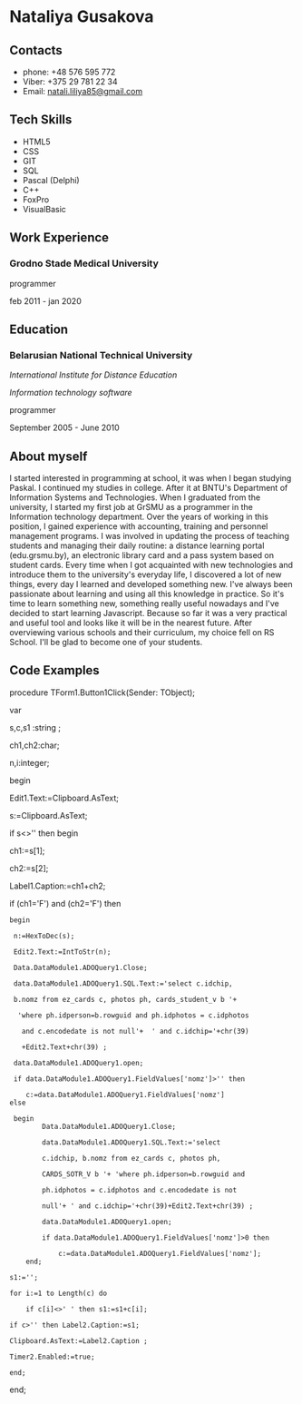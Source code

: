 # Nataliya Gusakova

## Contacts

- phone: +48 576 595 772
- Viber: +375 29 781 22 34
- Email: natali.liliya85@gmail.com

## Tech Skills

- HTML5
- CSS
- GIT
- SQL
- Pascal (Delphi)
- C++
- FoxPro
- VisualBasic

## Work Experience

### Grodno Stade Medical University

programmer

feb 2011 - jan 2020

## Education

### Belarusian National Technical University

_International Institute for Distance Education_

_Information technology software_

programmer

September 2005 - June 2010

## About myself

I started interested in programming at school, it was when I began studying Paskal.
I continued my studies in college. After it at BNTU's Department of Information Systems and Technologies.
When I graduated from the university, I started my first job at GrSMU as a programmer in the Information technology department.
 Over the years of working in this position, I gained experience with accounting, training and personnel management programs. I was involved in updating the process of teaching students and managing their daily routine: a distance learning portal (edu.grsmu.by), an electronic library card and a pass system based on student cards. 
Every time when I got acquainted with new technologies and introduce them to the university's everyday life, I discovered a lot of new things, every day I learned and developed something new.
I've always been passionate about learning and using all this knowledge in practice. So it's time to learn something new, something really useful nowadays and I've decided to start learning Javascript. Because so far it was a very practical and useful tool and looks like it will be in the nearest future.
After overviewing various schools and their curriculum, my choice fell on RS School. I'll be glad to become one of your students.

## Code Examples

procedure TForm1.Button1Click(Sender: TObject);

var

s,c,s1 :string ;

ch1,ch2:char;

n,i:integer;

begin

 Edit1.Text:=Clipboard.AsText;

 s:=Clipboard.AsText;

 if s<>'' then begin

 ch1:=s[1];

 ch2:=s[2];

 Label1.Caption:=ch1+ch2;

 if (ch1='F') and (ch2='F') then

    begin

     n:=HexToDec(s);

     Edit2.Text:=IntToStr(n);

     Data.DataModule1.ADOQuery1.Close;

     data.DataModule1.ADOQuery1.SQL.Text:='select c.idchip, 
     
     b.nomz from ez_cards c, photos ph, cards_student_v b '+ 
     
      'where ph.idperson=b.rowguid and ph.idphotos = c.idphotos
      
       and c.encodedate is not null'+  ' and c.idchip='+chr(39)
       
       +Edit2.Text+chr(39) ;

     data.DataModule1.ADOQuery1.open;

     if data.DataModule1.ADOQuery1.FieldValues['nomz']>'' then

        c:=data.DataModule1.ADOQuery1.FieldValues['nomz']
    else 

     begin
            Data.DataModule1.ADOQuery1.Close;

            data.DataModule1.ADOQuery1.SQL.Text:='select 
            
            c.idchip, b.nomz from ez_cards c, photos ph, 
            
            CARDS_SOTR_V b '+ 'where ph.idperson=b.rowguid and 
            
            ph.idphotos = c.idphotos and c.encodedate is not 
            
            null'+ ' and c.idchip='+chr(39)+Edit2.Text+chr(39) ;

            data.DataModule1.ADOQuery1.open;

            if data.DataModule1.ADOQuery1.FieldValues['nomz']>0 then

                c:=data.DataModule1.ADOQuery1.FieldValues['nomz'];
        end;
 
    s1:='';

    for i:=1 to Length(c) do

        if c[i]<>' ' then s1:=s1+c[i];

    if c>'' then Label2.Caption:=s1;
   
    Clipboard.AsText:=Label2.Caption ;

    Timer2.Enabled:=true;

    end;                
 end;
